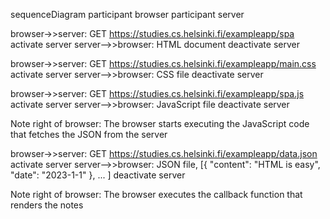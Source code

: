 sequenceDiagram
participant browser
participant server

browser->>server: GET https://studies.cs.helsinki.fi/exampleapp/spa
activate server
server-->>browser: HTML document
deactivate server

browser->>server: GET https://studies.cs.helsinki.fi/exampleapp/main.css
activate server
server-->>browser: CSS file
deactivate server

browser->>server: GET https://studies.cs.helsinki.fi/exampleapp/spa.js
activate server
server-->>browser: JavaScript file
deactivate server

Note right of browser: The browser starts executing the JavaScript code that fetches the JSON from the server

browser->>server: GET https://studies.cs.helsinki.fi/exampleapp/data.json
activate server
server-->>browser: JSON file, [{ "content": "HTML is easy", "date": "2023-1-1" }, ... ]
deactivate server

Note right of browser: The browser executes the callback function that renders the notes 